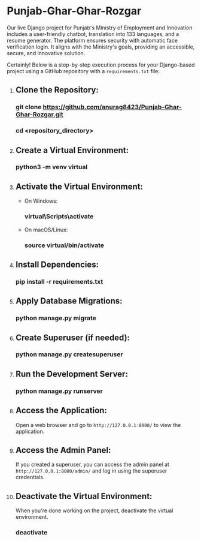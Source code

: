 # Punjab-Ghar-Ghar-Rozgar
Our live Django project for Punjab's Ministry of Employment and Innovation includes a user-friendly chatbot, translation into 133 languages, and a resume generator. The platform ensures security with automatic face verification login. It aligns with the Ministry's goals, providing an accessible, secure, and innovative solution.

Certainly! Below is a step-by-step execution process for your Django-based project using a GitHub repository with a `requirements.txt` file:

1. ## Clone the Repository:
   ### git clone https://github.com/anurag8423/Punjab-Ghar-Ghar-Rozgar.git
   ### cd <repository_directory>

2. ## Create a Virtual Environment:
   ### python3 -m venv virtual

3. ## Activate the Virtual Environment:
   - On Windows:
     ### virtual\Scripts\activate
     
   - On macOS/Linux:
     ### source virtual/bin/activate

4. ## Install Dependencies:
   ### pip install -r requirements.txt

5. ## Apply Database Migrations:
   ### python manage.py migrate


6. ## Create Superuser (if needed):
   ### python manage.py createsuperuser

7. ## Run the Development Server:
   ### python manage.py runserver

8. ## Access the Application:
   Open a web browser and go to `http://127.0.0.1:8000/` to view the application.

9. ## Access the Admin Panel:
   If you created a superuser, you can access the admin panel at `http://127.0.0.1:8000/admin/` and log in using the superuser credentials.

10. ## Deactivate the Virtual Environment:
    When you're done working on the project, deactivate the virtual environment.
    ### deactivate
